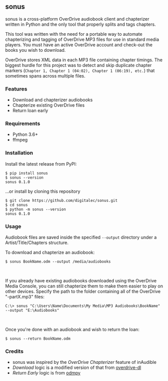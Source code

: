 ## sonus
sonus is a cross-platform OverDrive audiobook client and chapterizer written in Python and the only tool that properly splits and tags chapters.

This tool was written with the need for a portable way to automate chapterizing and tagging of OverDrive MP3 files for use in standard media players. You must have an active OverDrive account and check-out the books you wish to download.

OverDrive stores XML data in each MP3 file containing chapter timings. The biggest hurdle for this project was to detect and skip duplicate chapter markers (`Chapter 1, Chapter 1 (04:02), Chapter 1 (06:19), etc.`) that sometimes spans across multiple files.


### Features
- Download and chapterizer audiobooks
- Chapterize existing OverDrive files
- Return loan early


### Requirements
- Python 3.6+
- ffmpeg


### Installation

Install the latest release from PyPI:
```
$ pip install sonus
$ sonus --version
sonus 0.1.0
```

...or install by cloning this repository
```
$ git clone https://github.com/digitalec/sonus.git
$ cd sonus
$ python -m sonus --version
sonus 0.1.0
```

### Usage
Audiobook files are saved inside the specified `--output` directory under a Artist/Title/Chapters structure.


To download and chapterize an audiobook:
```
$ sonus BookName.odm --output /media/audiobooks
```

&nbsp;

If you already have existing audiobooks downloaded using the OverDrive Media Console, you can still chapterize them to make them easier to play on other devices. Specify the path to the folder containing all of the OverDrive "-partX.mp3" files:
```
C:\> sonus "C:\Users\Name\Documents\My Media\MP3 Audiobooks\BookName" --output "E:\Audiobooks"
```

&nbsp;

Once you're done with an audiobook and wish to return the loan:
```
$ sonus --return BookName.odm
```

### Credits

- sonus was inspired by the _OverDrive Chapterizer_ feature of inAudible
- _Download_ logic is a modified version of that from [overdrive-dl](https://github.com/davideg/overdrive-dl)
- _Return Early_ logic is from [odmpy](https://github.com/ping/odmpy)
